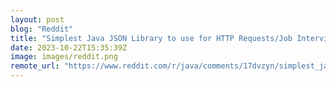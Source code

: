 ```yaml
---
layout: post
blog: "Reddit"
title: "Simplest Java JSON Library to use for HTTP Requests/Job Interview"
date: 2023-10-22T15:35:39Z
image: images/reddit.png
remote_url: "https://www.reddit.com/r/java/comments/17dvzyn/simplest_java_json_library_to_use_for_http/"
---
```

